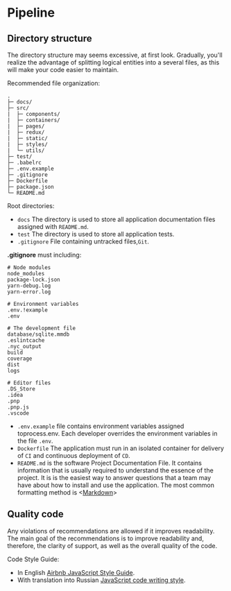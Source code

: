 # Pipeline

## Directory structure

The directory structure may seems excessive, at first look. Gradually, you'll realize the advantage of splitting logical entities into a several files, as this will make your code easier to maintain.

Recommended file organization:

```
.
├─ docs/
├─ src/
|  ├─ components/
|  ├─ containers/
|  ├─ pages/
|  ├─ redux/
|  ├─ static/
|  ├─ styles/
|  └─ utils/
├─ test/
├─ .babelrc
├─ .env.example
├─ .gitignore
├─ Dockerfile
├─ package.json
└─ README.md
```

Root directories:

- `docs` The directory is used to store all application documentation files assigned with  `README.md`.
- `test` The directory is used to store all application tests.
- `.gitignore` File containing untracked files,`Git`.

**.gitignore** must including:

```
# Node modules
node_modules
package-lock.json
yarn-debug.log
yarn-error.log

# Environment variables
.env.!example
.env

# The development file
database/sqlite.mmdb
.eslintcache
.nyc_output
build
coverage
dist
logs

# Editor files
.DS_Store
.idea
.pnp
.pnp.js
.vscode

```

- `.env.example` file contains environment variables assigned toprocess.env. Each developer overrides the environment variables in the file `.env`.
- `Dockerfile` The application must run in an isolated container for delivery of `CI` and continuous deployment of `CD`.
- `README.md` is the software Project Documentation File. It contains information that is usually required to understand the essence of the project. It is is the easiest way to answer questions that a team may have about how to install and use the application. The most common formatting method is  <[Markdown](https://guides.github.com/features/mastering-markdown/)>

## Quality code

Any violations of recommendations are allowed if it improves readability.
The main goal of the recommendations is to improve readability and, therefore, the clarity of support, as well as the overall quality of the code.

Code Style Guide:

- In English [Airbnb JavaScript Style Guide](https://github.com/airbnb/javascript).
- With translation into Russian  [JavaScript code writing style](https://github.com/uprock/javascript).

